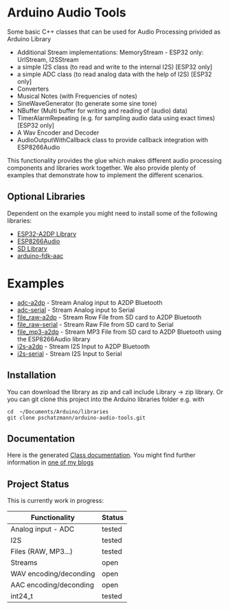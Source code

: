 # Arduino Audio Tools

Some basic C++ classes that can be used for Audio Processing privided as Arduino Library

- Additional Stream implementations: MemoryStream - ESP32 only: UrlStream, I2SStream
- a simple I2S class (to read and write to the internal I2S) [ESP32 only]
- a simple ADC class (to read analog data with the help of I2S) [ESP32 only]
- Converters
- Musical Notes (with Frequencies of notes)
- SineWaveGenerator (to generate some sine tone)
- NBuffer (Multi buffer for writing and reading of (audio) data)
- TimerAlarmRepeating (e.g. for sampling audio data using exact times) [ESP32 only]
- A Wav Encoder and Decoder
- AudioOutputWithCallback class to provide callback integration with ESP8266Audio

This functionality provides the glue which makes different audio processing components and libraries work together.
We also provide plenty of examples that demonstrate how to implement the different scenarios.

## Optional Libraries

Dependent on the example you might need to install some of the following libraries:

- [ESP32-A2DP Library](https://github.com/pschatzmann/ESP32-A2DP)
- [ESP8266Audio](https://github.com/earlephilhower/ESP8266Audio)
- [SD Library](https://www.arduino.cc/en/reference/SD)
- [arduino-fdk-aac](https://github.com/pschatzmann/arduino-fdk-aac)


# Examples

- [adc-a2dp](examples/adc-a2dp) - Stream Analog input to A2DP Bluetooth 
- [adc-serial](examples/adc-serial) - Stream Analog input to Serial
- [file_raw-a2dp](examples/file_raw-a2dp) - Stream Row File from SD card to A2DP Bluetooth
- [file_raw-serial](examples/file_raw-serial) - Stream Raw File from SD card to Serial
- [file_mp3-a2dp](examples/file_mp3-a2dp) - Stream MP3 File from SD card to A2DP Bluetooth using the ESP8266Audio library
- [i2s-a2dp](examples/i2s-a2dp) - Stream I2S Input to A2DP Bluetooth
- [i2s-serial](examples/i2s-serial) - Stream I2S Input to Serial


## Installation

You can download the library as zip and call include Library -> zip library. Or you can git clone this project into the Arduino libraries folder e.g. with

```
cd  ~/Documents/Arduino/libraries
git clone pschatzmann/arduino-audio-tools.git

```

## Documentation

Here is the generated [Class documentation](https://pschatzmann.github.io/arduino-audio-tools/html/annotated.html). You might find further information in [one of my blogs](https://www.pschatzmann.ch/home/category/machine-sound/)

## Project Status

This is currently work in progress:

| Functionality          | Status  |
|------------------------|---------|
| Analog input - ADC     | tested  |
| I2S                    | tested  |
| Files (RAW, MP3...)    | tested  |
| Streams                | open    |
| WAV encoding/deconding | open    |          
| AAC encoding/deconding | open    |          
| int24_t                | tested  |           

